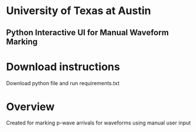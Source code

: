 # University of Texas at Austin
## Python Interactive UI for Manual Waveform Marking
# Download instructions
Download python file and run requirements.txt 
# Overview
Created for marking p-wave arrivals for waveforms using manual user input 
